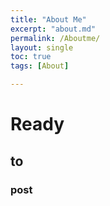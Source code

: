 ```yaml
---
title: "About Me"
excerpt: "about.md"
permalink: /Aboutme/
layout: single
toc: true
tags: [About]

---
```


# Ready
## to
### post